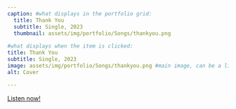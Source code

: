 ```yaml
---
caption: #what displays in the portfolio grid:
  title: Thank You
  subtitle: Single, 2023
  thumbnail: assets/img/portfolio/Songs/thankyou.png
  
#what displays when the item is clicked:
title: Thank You
subtitle: Single, 2023
image: assets/img/portfolio/Songs/thankyou.png #main image, can be a link or a file in assets/img/portfolio
alt: Cover

---
```


<a href="https://tr.ee/ZJZwcSJ5BR">Listen now!</a>


